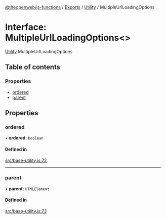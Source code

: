[@theopenweb/js-functions](../README.md) / [Exports](../modules.md) / [Utility](../modules/Utility.md) / MultipleUrlLoadingOptions

# Interface: MultipleUrlLoadingOptions<\>

[Utility](../modules/Utility.md).MultipleUrlLoadingOptions

## Table of contents

### Properties

- [ordered](Utility.MultipleUrlLoadingOptions.md#ordered)
- [parent](Utility.MultipleUrlLoadingOptions.md#parent)

## Properties

### ordered

• **ordered**: `boolean`

#### Defined in

[src/base-utility.js:72](https://github.com/theopenwebjp/js-functions/blob/cc8d337/src/base-utility.js#L72)

___

### parent

• **parent**: `HTMLElement`

#### Defined in

[src/base-utility.js:73](https://github.com/theopenwebjp/js-functions/blob/cc8d337/src/base-utility.js#L73)
